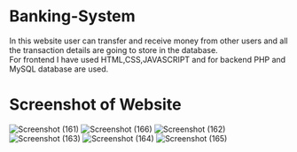 
# Banking-System
In this website user can transfer and receive money from other users and all the transaction details are going to store in the database.</br>
For frontend I have used HTML,CSS,JAVASCRIPT and for backend PHP and MySQL database are used.</br>


# Screenshot of Website

![Screenshot (161)](https://user-images.githubusercontent.com/64195326/176988961-cb25fc2a-8c98-4e83-8900-1979397752ec.png)
![Screenshot (166)](https://user-images.githubusercontent.com/64195326/176989052-1d37e9b1-ae2f-4347-a4ed-a78474a11f07.png)
![Screenshot (162)](https://user-images.githubusercontent.com/64195326/176989077-b237f091-8e42-46aa-bde9-6a5eee71784d.png)
![Screenshot (163)](https://user-images.githubusercontent.com/64195326/176989080-4c5a2015-e5e6-4b90-9824-35c320066996.png)
![Screenshot (164)](https://user-images.githubusercontent.com/64195326/176989081-80a5cfa6-17ef-40f3-a06f-c49bab7a7c73.png)
![Screenshot (165)](https://user-images.githubusercontent.com/64195326/176989082-7369690b-b5c6-492e-a5c6-9fb3c7a7176c.png)

